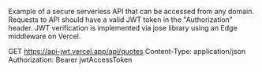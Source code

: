 Example of a secure serverless API that can be accessed from any domain. Requests to API should have a valid JWT token in the "Authorization" header. JWT verification is implemented via jose library using an Edge middleware on Vercel.

GET https://api-jwt.vercel.app/api/quotes
Content-Type: application/json
Authorization: Bearer jwtAccessToken



